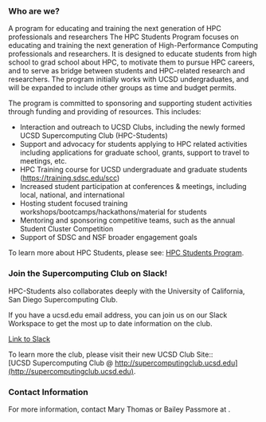 ### Who are we?

A program for educating and training the next generation of HPC professionals and researchers
The HPC Students Program focuses on educating and training the next generation of High-Performance Computing professionals and researchers. It is designed to educate students from high school to grad school about HPC, to motivate them to pursue HPC careers, and to serve as bridge between students and HPC-related research and researchers. The program initially works with UCSD undergraduates, and will be expanded to include other groups as time and budget permits.

The program is committed to sponsoring and supporting student activities through funding and providing of resources. This includes:

* Interaction and outreach to UCSD Clubs, including the newly formed UCSD Supercomputing Club (HPC-Students)
* Support and advocacy for students applying to HPC related activities including applications for graduate school, grants, support to travel to meetings, etc.
* HPC Training course for UCSD undergraduate and graduate students (https://training.sdsc.edu/scc)
* Increased student participation at conferences & meetings, including local, national, and international
* Hosting student focused training workshops/bootcamps/hackathons/material for students
* Mentoring and sponsoring competitive teams, such as the annual Student Cluster Competition
* Support of SDSC and NSF broader engagement goals


To learn more about HPC Students, please see: [HPC Students Program](https://www.sdsc.edu/education_and_training/hpc_students.html).


### Join the Supercomputing Club on Slack!

HPC-Students also collaborates deeply with  the University of California, San Diego Supercomputing Club.

If you have a ucsd.edu email address, you can join us on our Slack Workspace to get the most up to date information on the club.

[Link to Slack](https://hpcstudentsatsdsc.slack.com)

To learn more the club, please visit their new UCSD Club Site:: <br>
[UCSD Supercomputing Club @ http://supercomputingclub.ucsd.edu](http://supercomputingclub.ucsd.edu). <br>


### Contact Information

For more information, contact Mary Thomas <mthomas at sdsc.edu> 
or Bailey Passmore at <mpassmor at ucsd.edu>.

